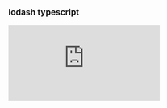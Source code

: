 ### lodash typescript

![lodash types](https://sourcegraph.com/github.com/DefinitelyTyped/DefinitelyTyped/-/blob/types/crocks/helpers/pick.d.ts)
